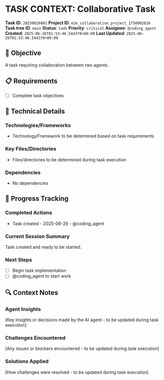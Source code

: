 # TASK CONTEXT: Collaborative Task

**Task ID**: `20250626001`
**Project ID**: `e2e_collaboration_project_1750902826`
**Task tree ID**: `main`
**Status**: `todo`
**Priority**: `critical`
**Assignee**: `@coding_agent`
**Created**: `2025-06-26T01:53:46.544370+00:00`
**Last Updated**: `2025-06-26T01:53:46.544370+00:00`

## 🎯 Objective
A task requiring collaboration between two agents.

## 📋 Requirements
- [ ] Complete task objectives

## 🔧 Technical Details
### Technologies/Frameworks
- Technology/Framework to be determined based on task requirements

### Key Files/Directories
- Files/directories to be determined during task execution

### Dependencies
- No dependencies

## 🚀 Progress Tracking
### Completed Actions
- Task created - 2025-06-26 - @coding_agent

### Current Session Summary
Task created and ready to be started.

### Next Steps
- [ ] Begin task implementation
- [ ] @coding_agent to start work

## 🔍 Context Notes
### Agent Insights
[Key insights or decisions made by the AI agent - to be updated during task execution]

### Challenges Encountered
[Any issues or blockers encountered - to be updated during task execution]

### Solutions Applied
[How challenges were resolved - to be updated during task execution]
